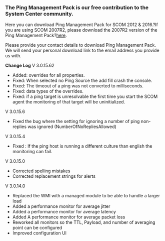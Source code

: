 ### The Ping Management Pack is our free contribution to the System Center community.

Here you can download Ping Management Pack for SCOM 2012 & 2016.?If you are using SCOM 2007R2, please download the 2007R2 version of the Ping Management Pack?[here](https://www.opslogix.com/download-ping-management-pack-2007r2).

Please provide your contact details to download Ping Management Pack. We will send your personal download link to the email address you provide us with.


**Change Log**
V 3.0.15.62
- Added: overrides for all properties.
- Fixed: When selected no Ping Source the add fill crash the console.
- Fixed: The timeout of a ping was not converted to milliseconds.
- Fixed: data types of the overrides.
- Fixed: if a ping target is unresolvable the first time you start the SCOM agent the monitoring of that target will be uninitialized.

V 3.0.15.6
- Fixed the bug where the setting for ignoring a number of ping non-replies was ignored (NumberOfNoRepliesAllowed)

V 3.0.15.4
- Fixed : If the ping host is running a different culture than english the monitoring can fail.

V 3.0.15.0
- Corrected spelling mistakes
- Corrected replacement strings for alerts

V 3.0.14.0
- Replaced the WMI with a managed module to be able to handle a larger load
- Added a performance monitor for average jitter
- Added a performance monitor for average latency
- Added A performance monitor for average packet loss
- Reworked all monitors so the TTL, Payload, and number of averaging point can be configured
- Improved configuration UI